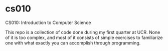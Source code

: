 # cs010
CS010: Introduction to Computer Science

This repo is a collection of code done during my first quarter at UCR. None of 
it is too complex, and most of it consists of simple exercises to familiarize 
one with what exactly you can accomplish through programming.
